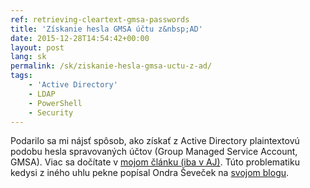 ```yaml
---
ref: retrieving-cleartext-gmsa-passwords
title: 'Získanie hesla GMSA účtu z&nbsp;AD'
date: 2015-12-28T14:54:42+00:00
layout: post
lang: sk
permalink: /sk/ziskanie-hesla-gmsa-uctu-z-ad/
tags:
    - 'Active Directory'
    - LDAP
    - PowerShell
    - Security
---
```


Podarilo sa&nbsp;mi nájsť spôsob, ako získať z&nbsp;Active Directory plaintextovú podobu hesla spravovaných účtov (Group Managed Service Account, GMSA). Viac sa&nbsp;dočítate v&nbsp;[mojom článku (iba v AJ)](/en/retrieving-cleartext-gmsa-passwords-from-active-directory/). Túto problematiku kedysi z&nbsp;iného uhlu pekne popísal Ondra Ševeček na&nbsp;[svojom blogu](https://www.sevecek.com/Lists/Posts/Post.aspx?ID=482).